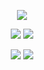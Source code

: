 <div align="center">
 
![](https://github-profile-summary-cards.vercel.app/api/cards/profile-details?username=imp&theme=transparent)
  
![](https://github-profile-summary-cards.vercel.app/api/cards/repos-per-language?username=imp&theme=transparent)
![](https://github-profile-summary-cards.vercel.app/api/cards/most-commit-language?username=imp&theme=transparent)

![](https://github-profile-summary-cards.vercel.app/api/cards/stats?username=imp&theme=transparent) 
![](https://github-profile-summary-cards.vercel.app/api/cards/productive-time?username=imp&theme=transparent&utcOffset=2)

  
</div>
